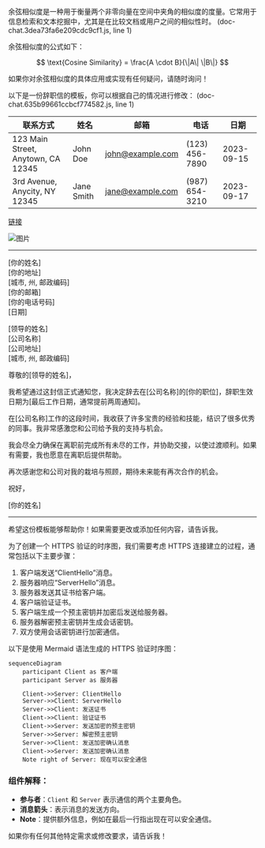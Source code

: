 余弦相似度是一种用于衡量两个非零向量在空间中夹角的相似度的度量。它常用于信息检索和文本挖掘中，尤其是在比较文档或用户之间的相似性时。 (doc-chat.3dea73fa6e209cdc9cf1.js, line 1)

余弦相似度的公式如下：

$$
\text{Cosine Similarity} = \frac{A \cdot B}{\|A\| \|B\|}
$$

如果你对余弦相似度的具体应用或实现有任何疑问，请随时询问！

以下是一份辞职信的模板，你可以根据自己的情况进行修改： (doc-chat.635b99661ccbcf774582.js, line 1)

| 联系方式                           | 姓名       | 邮箱             | 电话           | 日期       |
| ---------------------------------- | ---------- | ---------------- | -------------- | ---------- |
| 123 Main Street, Anytown, CA 12345 | John Doe   | john@example.com | (123) 456-7890 | 2023-09-15 |
| 3rd Avenue, Anycity, NY 12345      | Jane Smith | jane@example.com | (987) 654-3210 | 2023-09-17 |

[链接](https://example.com)

![图片](https://www.sally.bot/image/chrome-48.png)

---

[你的姓名]  
[你的地址]  
[城市, 州, 邮政编码]  
[你的邮箱]  
[你的电话号码]  
[日期]

[领导的姓名]  
[公司名称]  
[公司地址]  
[城市, 州, 邮政编码]

尊敬的[领导的姓名]，

我希望通过这封信正式通知您，我决定辞去在[公司名称]的[你的职位]，辞职生效日期为[最后工作日期，通常提前两周通知]。

在[公司名称]工作的这段时间，我收获了许多宝贵的经验和技能，结识了很多优秀的同事。我非常感激您和公司给予我的支持与机会。

我会尽全力确保在离职前完成所有未尽的工作，并协助交接，以使过渡顺利。如果有需要，我也愿意在离职后提供帮助。

再次感谢您和公司对我的栽培与照顾，期待未来能有再次合作的机会。

祝好，

[你的姓名]

---

希望这份模板能够帮助你！如果需要更改或添加任何内容，请告诉我。

为了创建一个 HTTPS 验证的时序图，我们需要考虑 HTTPS 连接建立的过程，通常包括以下主要步骤：

1. 客户端发送“ClientHello”消息。
2. 服务器响应“ServerHello”消息。
3. 服务器发送其证书给客户端。
4. 客户端验证证书。
5. 客户端生成一个预主密钥并加密后发送给服务器。
6. 服务器解密预主密钥并生成会话密钥。
7. 双方使用会话密钥进行加密通信。

以下是使用 Mermaid 语法生成的 HTTPS 验证时序图：

```mermaid
sequenceDiagram
    participant Client as 客户端
    participant Server as 服务器

    Client->>Server: ClientHello
    Server->>Client: ServerHello
    Server->>Client: 发送证书
    Client->>Client: 验证证书
    Client->>Server: 发送加密的预主密钥
    Server->>Server: 解密预主密钥
    Server->>Client: 发送加密确认消息
    Client->>Server: 发送加密确认消息
    Note right of Server: 现在可以安全通信
```

### 组件解释：

- **参与者**：`Client` 和 `Server` 表示通信的两个主要角色。
- **消息箭头**：表示消息的发送方向。
- **Note**：提供额外信息，例如在最后一行指出现在可以安全通信。

如果你有任何其他特定需求或修改要求，请告诉我！
